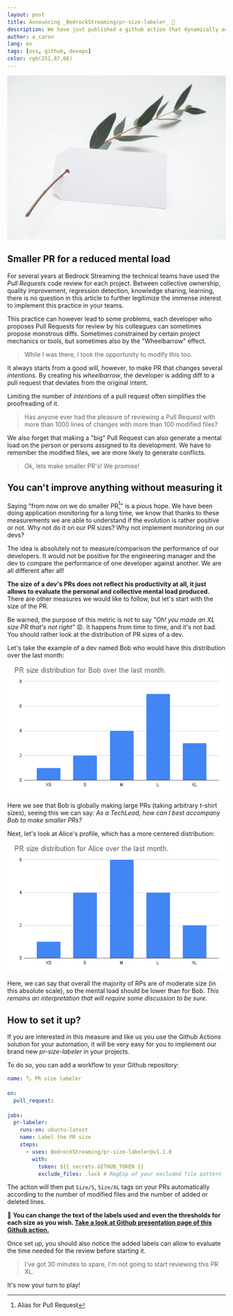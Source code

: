 ```yaml
---
layout: post
title: Announcing _BedrockStreaming/pr-size-labeler_ 🎉
description: We have just published a github action that dynamically adds size labels to _Pull Requests_ based on the size of the diff and the number of modified files.
author: a_caron
lang: en
tags: [oss, github, devops]
color: rgb(251,87,66)
---
```


![laurel branch with a white paper label](/images/posts/pr-size-labeler/helena-hertz-wWZzXlDpMog-unsplash.jpg)

## Smaller PR for a reduced mental load

For several years at Bedrock Streaming the technical teams have used the _Pull Requests_ code review for each project. 
Between collective ownership, quality improvement, regression detection, knowledge sharing, learning, there is no question in this article to further legitimize the immense interest to implement this practice in your teams.

This practice can however lead to some problems, each developer who proposes Pull Requests for review by his colleagues can sometimes propose monstrous diffs.
Sometimes constrained by certain project mechanics or tools, but sometimes also by the "Wheelbarrow" effect.

> While I was there, I took the opportunity to modify this too.

It always starts from a good will, however, to make PR that changes several _intentions_. 
By creating his _wheelbarrow_, the developer is adding diff to a pull request that deviates from the original intent.

Limiting the number of _intentions_ of a pull request often simplifies the proofreading of it.

> Has anyone ever had the pleasure of reviewing a Pull Request with more than 1000 lines of changes with more than 100 modified files?

We also forget that making a "big" Pull Request can also generate a mental load on the person or persons assigned to its development. 
We have to remember the modified files, we are more likely to generate conflicts.

> Ok, lets make smaller PR's! We promise!

## You can't improve anything without measuring it

Saying "from now on we do smaller PR[^pr]" is a pious hope.
We have been doing application monitoring for a long time, we know that thanks to these measurements we are able to understand if the evolution is rather positive or not.
Why not do it on our PR sizes?
Why not implement monitoring on our devs?

The idea is absolutely not to measure/comparison the performance of our developers. 
It would not be positive for the engineering manager and the dev to compare the performance of one developer against another. 
We are all different after all!

**The size of a dev's PRs does not reflect his productivity at all, it just allows to evaluate the personal and collective mental load produced.**
There are other measures we would like to follow, but let's start with the size of the PR.

Be warned, the purpose of this metric is not to say _"Oh! you made an XL size PR that's not right"_ 😡.
It happens from time to time, and it's not bad.
You should rather look at the distribution of PR sizes of a dev.

Let's take the example of a dev named Bob who would have this distribution over the last month:
![PR size distribution for Bob over the last month.](/images/posts/pr-size-labeler/PR-size-distribution-for-Bob-over-the-last-month.png)

Here we see that Bob is globally making large PRs (taking arbitrary t-shirt sizes), seeing this we can say: _As a TechLead, how can I best accompany Bob to make smaller PRs?_

Next, let's look at Alice's profile, which has a more centered distribution:
![PR size distribution for Alice over the last month.](/images/posts/pr-size-labeler/pr-size-distribution-for-alice-over-the-last-month.png)

Here, we can say that overall the majority of RPs are of moderate size (in this absolute scale), so the mental load should be lower than for Bob.
_This remains an interpretation that will require some discussion to be sure._

[^pr]: Alias for Pull Request

## How to set it up?  

If you are interested in this measure and like us you use the Github Actions solution for your automation, it will be very easy for you to implement our brand new _pr-size-labeler_ in your projects.

To do so, you can add a workflow to your Github repository:

```yaml
name: 🏷 PR size labeler

on: 
  pull_request:

jobs:
  pr-labeler:
    runs-on: ubuntu-latest
    name: Label the PR size
    steps:
      - uses: BedrockStreaming/pr-size-labeler@v1.1.0
        with:
          token: ${{ secrets.GITHUB_TOKEN }}
          exclude_files: .lock # RegExp of your excluded file pattern
```

The action will then put `Size/S`, `Size/XL` tags on your PRs automatically according to the number of modified files and the number of added or deleted lines.

🧙‍ **You can change the text of the labels used and even the thresholds for each size as you wish.
[Take a look at Github presentation page of this Github action.](https://github.com/marketplace/actions/pull-request-auto-size-labeler)**

Once set up, you should also notice the added labels can allow to evaluate the time needed for the review before starting it.

> I've got 30 minutes to spare, I'm not going to start reviewing this PR XL.

It's now your turn to play!
